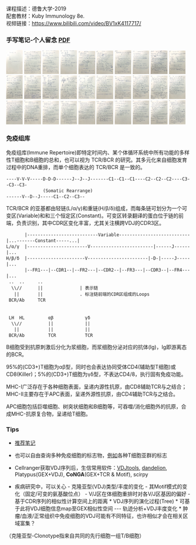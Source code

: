 <style>
img{
    width: 9%;
}
</style>



课程描述：德鲁大学-2019   
配套教材：Kuby Immunology 8e.   
视频链接：https://www.bilibili.com/video/BV1xK4117717/



### 手写笔记-个人留念 [PDF](Immunology/PDF/Immunology_notes.pdf)

[![1](Immunology/img_resize/1.png)](Immunology/img/1.png)
[![2](Immunology/img_resize/2.png)](Immunology/img/2.png)
[![3](Immunology/img_resize/3.png)](Immunology/img/3.png)
[![4](Immunology/img_resize/4.png)](Immunology/img/4.png)
[![5](Immunology/img_resize/5.png)](Immunology/img/5.png)
[![6](Immunology/img_resize/6.png)](Immunology/img/6.png)
[![7](Immunology/img_resize/7.png)](Immunology/img/7.png)
[![8](Immunology/img_resize/8.png)](Immunology/img/8.png)
[![9](Immunology/img_resize/9.png)](Immunology/img/9.png)
[![10](Immunology/img_resize/10.png)](Immunology/img/10.png)
[![11](Immunology/img_resize/11.png)](Immunology/img/11.png)
[![12](Immunology/img_resize/12.png)](Immunology/img/12.png)
[![13](Immunology/img_resize/13.png)](Immunology/img/13.png)
[![14](Immunology/img_resize/14.png)](Immunology/img/14.png)
[![15](Immunology/img_resize/15.png)](Immunology/img/15.png)
[![16](Immunology/img_resize/16.png)](Immunology/img/16.png)
[![17](Immunology/img_resize/17.png)](Immunology/img/17.png)
[![18](Immunology/img_resize/18.png)](Immunology/img/18.png)
[![19](Immunology/img_resize/19.png)](Immunology/img/19.png)
[![20](Immunology/img_resize/20.png)](Immunology/img/20.png)
[![21](Immunology/img_resize/21.png)](Immunology/img/21.png)
[![22](Immunology/img_resize/22.png)](Immunology/img/22.png)
[![23](Immunology/img_resize/23.png)](Immunology/img/23.png)
[![24](Immunology/img_resize/24.png)](Immunology/img/24.png)
[![25](Immunology/img_resize/25.png)](Immunology/img/25.png)
[![26](Immunology/img_resize/26.png)](Immunology/img/26.png)
[![27](Immunology/img_resize/27.png)](Immunology/img/27.png)
[![28](Immunology/img_resize/28.png)](Immunology/img/28.png)
[![29](Immunology/img_resize/29.png)](Immunology/img/29.png)
[![30](Immunology/img_resize/30.png)](Immunology/img/30.png)


### 免疫组库

免疫组库(Immune Repertoire)即特定时间内、某个体循环系统中所有功能的多样性T细胞和B细胞的总和，也可以视为 TCR/BCR 的研究。其多元化来自细胞发育过程中的DNA重排，而单个细胞表达的 TCR/BCR 是一致的。

```
----V-V-V-----D-D-D------J--J--J-------C1--C1--C1----C2--C2--C2----C3--C3--C3-
              (Somatic Rearrange)
------V--D--J-----C1--C2--C3--
```

TCR/BCR 的亚基都由轻链(L/α/γ)和重链(H/β/δ)组成，而每条链可划分为一个可变区(Variable)和和三个恒定区(Constant)。可变区转录翻译的蛋白位于链的前端，负责识别，其中CDR区变化丰富，尤其关注横跨VDJ的CDR3区。

```
       |---------------------------Variable---------------------------|...-------Constant-----...|
L/α/γ  |-----------------------V------------------------|------J------|...
H/β/δ  |----------------------V-----------------------|-D-|-----J-----|...
       |--FR1---|--CDR1--|--FR2---|--CDR2--|--FR3---|--CDR3--|--FR4---|...
 ..  ..     ..
  \\//      ||              | 表示链
   ||       ||              . 标注链前端的CDR区组成的Loops
 BCR/Ab     TCR


 LH  HL         αβ            γδ
  \\//          ||            ||
   ||           ||            ||          
 BCR/Ab         TCR           TCR

```

B细胞受到抗原刺激后分化为浆细胞，而浆细胞分泌对应的抗体(Ig)，Ig即游离态的BCR。

95%的(CD3+)T细胞为αβ型，同时也会表达协同受体CD4(辅助型T细胞)或CD8(Killer)；5%的(CD3+)T细胞为γδ型，不表达CD4/8，执行固有免疫功能。

MHC-I广泛存在于各种细胞表面，呈递内源性抗原，由CD8辅助TCR与之结合；MHC-II主要存在于APC表面，呈递外源性抗原，由CD4辅助TCR与之结合。

APC细胞包括巨噬细胞、树突状细胞和B细胞等，可吞噬/消化细胞外的抗原，合成MHC-抗原复合物，呈递给T细胞。



### Tips

* [推荐笔记](https://zhuanlan.zhihu.com/p/628794689)

* 也可以自由查询多种免疫细胞的标志物，[例如](https://zhuanlan.zhihu.com/p/567861716)各种T细胞亚群的标志

* Cellranger获取VDJ序列后，生信常用软件：[VDJtools](https://vdjtools-doc.readthedocs.io/en/master/), [dandelion](https://sc-dandelion.readthedocs.io/en/latest/notebooks/Q3-analysis.html), Platypus(GEX+VDJ), **CoNGA**(GEX+TCR & Motif), scirpy

* 疾病研究中，可以关心
       - 克隆亚型(VDJ)类型/丰度的变化
       - 其Motif模式的变化（固定/可变的氨基酸位点）
       - V/J区在体细胞重排时对各V/J区基因的偏好
       - 基于CDR序列的相似性计算空间上的距离
              * VDJ序列的演化过程(Tree)
              * 可基于此将VDJ细胞信息map至GEX相似性空间 --- 轨迹分析+VDJ丰度变化
              * 肿瘤/血液/正常组织中免疫细胞的VDJ可能有不同特征，也许相似才会在相关区域富集？


（克隆亚型-Clonotype指来自共同的先行细胞一组T/B细胞）


